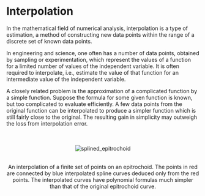 # Interpolation

In the mathematical field of numerical analysis, interpolation is a type of estimation, a method of constructing new
data points within the range of a discrete set of known data points.

In engineering and science, one often has a number of data points, obtained by sampling or experimentation, which
represent the values of a function for a limited number of values of the independent variable. It is often required to
interpolate, i.e., estimate the value of that function for an intermediate value of the independent variable.

A closely related problem is the approximation of a complicated function by a simple function. Suppose the formula for
some given function is known, but too complicated to evaluate efficiently. A few data points from the original function
can be interpolated to produce a simpler function which is still fairly close to the original. The resulting gain in
simplicity may outweigh the loss from interpolation error.

<div align="center">
  <br /><br /><img src="https://upload.wikimedia.org/wikipedia/commons/5/59/Splined_epitrochoid.svg"  alt="splined_epitrochoid"/> <br /><br />
  <p>
    An interpolation of a finite set of points on an epitrochoid. The points in red are connected by blue interpolated spline
    curves deduced only from the red points. The interpolated curves have polynomial formulas much simpler than that of the
    original epitrochoid curve.
  </p>
</div>

